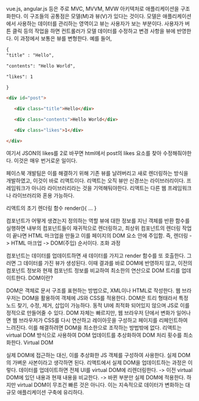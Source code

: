vue.js, angular.js 등은 주로 MVC, MVVM, MVW 아키텍처로 애플리케이션을 구조화한다. 이 구조들의 공통점은 모델(M)과 뷰(V)가 있다는 것이다. 모델은 애플리케이션에서 사용하는 데이터를 관리하는 영역이고 뷰는 사용자가 보는 부분이다. 사용자가 버튼 클릭 등의 작업을 하면 컨트롤러가 모델 데이터를 수정하고 변경 사항을 뷰에 반영한다. 이 과정에서 보통은 뷰를 변형한다. 예를 들어,


```html
{
"title" : "Hello",

"contents": "Hello World",

"likes": 1

}
```

 

```html
<div id="post">

   <div class="title">Hello</div>

   <div class="contents">Hello World</div>

   <div class="likes">1</div>

</div>
```

여기서 JSON의 likes를 2로 바꾸면 html에서 post의 likes 요소를 찾아 수정해줘야한다. 이것은 매우 번거로운 일이다.

페이스북 개발팀은 이를 해결하기 위해 기존 뷰를 날려버리고 새로 렌더링하는 방식을 개발하였고, 이것이 바로 리액트이다. 리액트는 오직 뷰만 신경쓰는 라이브러리이다. 프레임워크가 아니라 라이브러리라는 것을 기억해둬야한다. 리액트는 다른 웹 프레임워크나 라이브러리와 혼용 가능하다.

 

리액트의 초기 렌더링 함수 render(){ ... }

컴포넌트가 어떻게 생겼는지 정의하는 역할
뷰에 대한 정보를 지닌 객체를 반환
함수를 실행하면 내부의 컴포넌트들이 재귀적으로 렌더링하고, 최상위 컴포넌트의 렌더링 작업이 끝나면 HTML 마크업을 만들고 이를 페이지의 DOM 요소 안에 주입함. 즉, 렌더링 -> HTML 마크업 -> DOM(주입) 순서이다.
조화 과정

컴포넌트는 데이터를 업데이트하면 새 데이터를 가지고 render 함수를 또 호출한다. 그러면 그 데이터를 가진 뷰가 생성된다. 이때 결과를 바로 DOM에 반영하지 않고, 이전의 컴포넌트 정보와 현재 컴포넌트 정보를 비교하여 최소한의 연산으로 DOM 트리를 업데이트한다.
DOM이란?

DOM은 객체로 문서 구조를 표현하는 방법으로, XML이나 HTML로 작성한다.
웹 브라우저는 DOM을 활용하여 객체에 JS와 CSS를 적용한다. 
DOM은 트리 형태라서 특정 노드 찾기, 수정, 제거, 삽입이 가능하다.
동적 UI에 최적화 되어있지 않으며 JS로 이를 정적으로 만들어줄 수 있다.
DOM 자체는 빠르지만, 웹 브라우저 단에서 변화가 일어나면 웹 브라우저가 CSS를 다시 연산하고 레이아웃을 구성하고 페이지를 리페인트하여 느려진다. 이를 해결하려면 DOM을 최소한으로 조작하는 방법밖에 없다. 리액트는 virtual DOM 방식으로 사용하여 DOM 업데이트를 추상화하여 DOM 처리 횟수를 최소화한다.
Virtual DOM

실제 DOM에 접근하는 대신, 이를 추상화한 JS 객체를 구성하여 사용한다. 실제 DOM의 가벼운 사본이라고 생각하면 된다.
리액트에서 실제 DOM을 업데이트하는 과정은 이렇다. 데이터를 업데이트하면 전체 UI를 virtual DOM에 리렌더링한다. -> 이전 virtual DOM에 있던 내용과 현재 내용을 비교한다. -> 바뀐 부분만 실제 DOM에 적용한다.
하지만 virtual DOM이 무조건 빠른 것은 아니다. 이는 지속적으로 데이터가 변화하는 대규모 애플리케이션 구축에 유리하다.
